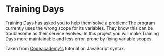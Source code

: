 <h1>Training Days</h1>

<p>Training Days has asked you to help them solve a problem: The program currently uses the wrong scope for its variables. They know this can be troublesome as their service evolves. In this project you will make Training Days more maintainable and less error-prone by fixing variable scopes.</p>

Taken from [Codeacademy's](https://www.codecademy.com/paths/full-stack-engineer-career-path/tracks/fscp-javascript-syntax-part-i/modules/fecp-learn-javascript-syntax-scope/projects/training-days) tutorial on JavaScript syntax.
